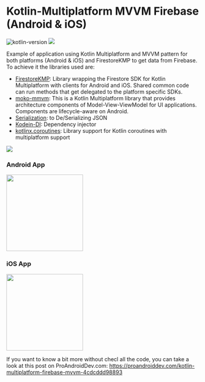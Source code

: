 # Kotlin-Multiplatform MVVM Firebase (Android & iOS)
![kotlin-version](https://img.shields.io/badge/kotlin-1.3.50-orange)
<a target="_blank" href="https://androidweekly.net/issues/issue-410"><img src="https://androidweekly.net/issues/issue-410/badge"></a>

Example of application using Kotlin Multiplatform and MVVM pattern for both platforms (Android & iOS) and FirestoreKMP to get data from Firebase. To achieve it the libraries used are:

- [FirestoreKMP](https://github.com/touchlab/FirestoreKMP): Library wrapping the Firestore SDK for Kotlin Multiplatform with clients for Android and iOS. Shared common code can run methods that get delegated to the platform specific SDKs.
- [moko-mmvm](https://github.com/icerockdev/moko-mvvm): This is a Kotlin Multiplatform library that provides architecture components of Model-View-ViewModel for UI applications. Components are lifecycle-aware on Android.
- [Serialization](https://github.com/Kotlin/kotlinx.serialization): to De/Serializing JSON 
- [Kodein-DI](https://github.com/Kodein-Framework/Kodein-DI): Dependency injector
- [kotlinx.coroutines](https://github.com/Kotlin/kotlinx.coroutines): Library support for Kotlin coroutines with multiplatform support

<img src="https://github.com/jarroyoesp/KotlinMultiplatform_Firebase_MVVM/blob/master/images/KMP_MVVM_Firebase_schema.png">

### Android App

<img src="https://github.com/jarroyoesp/KotlinMultiplatform_Firebase_MVVM/blob/master/images/androidAppResult.png" width="200">

### iOS App

<img src="https://github.com/jarroyoesp/KotlinMultiplatform_Firebase_MVVM/blob/master/images/iOSAppResult.png" width="200">

If you want to know a bit more without checl all the code, you can take a look at this post on ProAndroidDev.com:
https://proandroiddev.com/kotlin-multiplatform-firebase-mvvm-4cdcddd98893


